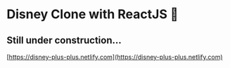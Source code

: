 # Disney Clone with ReactJS 🚀
Still under construction...
---
[https://disney-plus-plus.netlify.com](https://disney-plus-plus.netlify.com)
